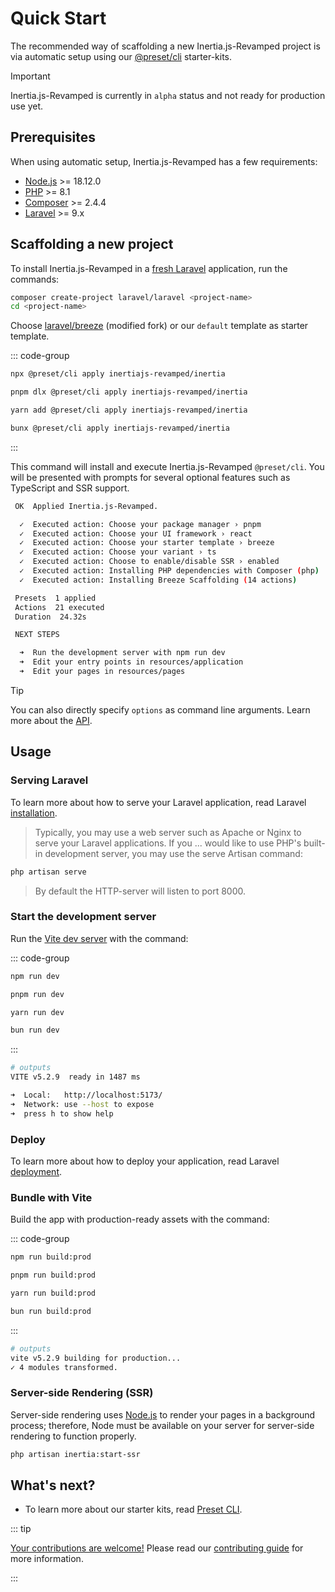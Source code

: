 # Quick Start

The recommended way of scaffolding a new Inertia.js-Revamped project is via automatic setup using our [@preset/cli](https://preset.dev) starter-kits.

> [!IMPORTANT]
> Inertia.js-Revamped is currently in `alpha` status and not ready for production use yet.

## Prerequisites

When using automatic setup, Inertia.js-Revamped has a few requirements:

* [Node.js](https://nodejs.org/en/) >= 18.12.0
* [PHP](https://www.php.net/manual/de/intro-whatis.php) >= 8.1
* [Composer](https://getcomposer.org/) >= 2.4.4
* [Laravel](https://laravel.com/) >= 9.x

## Scaffolding a new project

To install Inertia.js-Revamped in a [fresh Laravel](https://laravel.com/docs/11.x/installation) application, run the commands:

```sh [composer]
composer create-project laravel/laravel <project-name>
cd <project-name>
```

Choose [laravel/breeze](https://github.com/laravel/breeze) (modified fork) or our `default` template as starter template.

::: code-group

```sh [npm]
npx @preset/cli apply inertiajs-revamped/inertia
```

```sh [pnpm]
pnpm dlx @preset/cli apply inertiajs-revamped/inertia
```

```sh [yarn]
yarn add @preset/cli apply inertiajs-revamped/inertia
```

```sh [bun]
bunx @preset/cli apply inertiajs-revamped/inertia
```

:::

This command will install and execute Inertia.js-Revamped `@preset/cli`. You will be presented with prompts for several optional features such as TypeScript and SSR support.

```sh
 OK  Applied Inertia.js-Revamped.

  ✓  Executed action: Choose your package manager › pnpm
  ✓  Executed action: Choose your UI framework › react
  ✓  Executed action: Choose your starter template › breeze
  ✓  Executed action: Choose your variant › ts
  ✓  Executed action: Choose to enable/disable SSR › enabled
  ✓  Executed action: Installing PHP dependencies with Composer (php)
  ✓  Executed action: Installing Breeze Scaffolding (14 actions)

 Presets  1 applied
 Actions  21 executed
 Duration  24.32s

 NEXT STEPS

  ➜  Run the development server with npm run dev
  ➜  Edit your entry points in resources/application
  ➜  Edit your pages in resources/pages
```

> [!TIP]
> You can also directly specify `options` as command line arguments. Learn more about the [API](/api/preset-cli#options).

## Usage

### Serving Laravel

To learn more about how to serve your Laravel application, read Laravel [installation](https://laravel.com/docs/4.2/quick#installation).

> Typically, you may use a web server such as Apache or Nginx to serve your Laravel applications. If you ... would like to use PHP's built-in development server, you may use the serve Artisan command:

```sh
php artisan serve
```

> By default the HTTP-server will listen to port 8000.

### Start the development server

Run the [Vite dev server](https://vitejs.dev/config/server-options.html) with the command:

::: code-group

```sh [npm]
npm run dev
```

```sh [pnpm]
pnpm run dev
```

```sh [yarn]
yarn run dev
```

```sh [bun]
bun run dev
```

:::

```sh
# outputs
VITE v5.2.9  ready in 1487 ms

➜  Local:   http://localhost:5173/
➜  Network: use --host to expose
➜  press h to show help
```

### Deploy

To learn more about how to deploy your application, read Laravel [deployment](https://laravel.com/docs/11.x/deployment).

### Bundle with Vite

Build the app with production-ready assets with the command:

::: code-group

```sh [npm]
npm run build:prod
```

```sh [pnpm]
pnpm run build:prod
```

```sh [yarn]
yarn run build:prod
```

```sh [bun]
bun run build:prod
```

:::

```sh
# outputs
vite v5.2.9 building for production...
✓ 4 modules transformed.
```

### Server-side Rendering (SSR)

Server-side rendering uses [Node.js](https://nodejs.org/en/) to render your pages in a background process; therefore, Node must be available on your server for server-side rendering to function properly.

```sh
php artisan inertia:start-ssr
```

## What's next?

* To learn more about our starter kits, read [Preset CLI](/api/preset-cli).

::: tip

<ins>Your contributions are welcome!</ins> Please read our [contributing guide](https://github.com/inertiajs-revamped/inertia/blob/main/CONTRIBUTING.md) for more information.

:::

<!--@include: ../../_templates/parts/community.md-->
